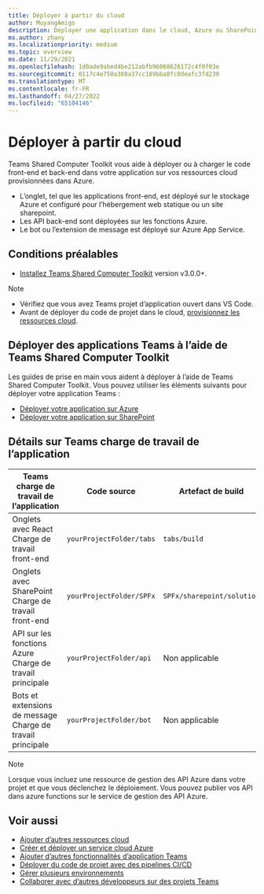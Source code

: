 ```yaml
---
title: Déployer à partir du cloud
author: MuyangAmigo
description: Déployer une application dans le cloud, Azure ou SharePoint
ms.author: zhany
ms.localizationpriority: medium
ms.topic: overview
ms.date: 11/29/2021
ms.openlocfilehash: 1d0ade9abed4be212abfb96068626172c4f0f03e
ms.sourcegitcommit: 0117c4e750a388a37cc189bba8fc0deafc3fd230
ms.translationtype: MT
ms.contentlocale: fr-FR
ms.lasthandoff: 04/27/2022
ms.locfileid: "65104146"
---
```

# <a name="deploy-to-the-cloud"></a>Déployer à partir du cloud

Teams Shared Computer Toolkit vous aide à déployer ou à charger le code front-end et back-end dans votre application sur vos ressources cloud provisionnées dans Azure.

* L’onglet, tel que les applications front-end, est déployé sur le stockage Azure et configuré pour l’hébergement web statique ou un site sharepoint.
* Les API back-end sont déployées sur les fonctions Azure.
* Le bot ou l’extension de message est déployé sur Azure App Service.

## <a name="prerequisite"></a>Conditions préalables

* [Installez Teams Shared Computer Toolkit](https://marketplace.visualstudio.com/items?itemName=TeamsDevApp.ms-teams-vscode-extension) version v3.0.0+.

> [!NOTE]
>
> * Vérifiez que vous avez Teams projet d’application ouvert dans VS Code.
> * Avant de déployer du code de projet dans le cloud, [provisionnez les ressources cloud](provision.md).

## <a name="deploy-teams-apps-using-teams-toolkit"></a>Déployer des applications Teams à l’aide de Teams Shared Computer Toolkit

Les guides de prise en main vous aident à déployer à l’aide de Teams Shared Computer Toolkit. Vous pouvez utiliser les éléments suivants pour déployer votre application Teams :

* [Déployer votre application sur Azure](/microsoftteams/platform/sbs-gs-javascript?tabs=vscode%2Cvsc%2Cviscode%2Cvcode&tutorial-step=8&branch)
* [Déployer votre application sur SharePoint](/microsoftteams/platform/sbs-gs-spfx?tabs=vscode%2Cviscode&tutorial-step=4&branch)

## <a name="details-on-teams-app-workload"></a>Détails sur Teams charge de travail de l’application

| Teams charge de travail de l’application | Code source | Artefact de build| Ressource cible |
|-------------|----------|---------------|---------------|
|Onglets avec React </br> Charge de travail front-end| `yourProjectFolder/tabs`| `tabs/build` |Stockage Azure |
|Onglets avec SharePoint </br> Charge de travail front-end | `yourProjectFolder/SPFx`| `SPFx/sharepoint/solution` |catalogue d’applications SharePoint |
|API sur les fonctions Azure </br> Charge de travail principale | `yourProjectFolder/api`| Non applicable |Fonctions Azure |
|Bots et extensions de message </br> Charge de travail principale | `yourProjectFolder/bot` | Non applicable | Azure App Service |

> [!NOTE]
> Lorsque vous incluez une ressource de gestion des API Azure dans votre projet et que vous déclenchez le déploiement. Vous pouvez publier vos API dans azure functions sur le service de gestion des API Azure.

## <a name="see-also"></a>Voir aussi

* [Ajouter d’autres ressources cloud](add-resource.md)
* [Créer et déployer un service cloud Azure](/azure/cloud-services/cloud-services-how-to-create-deploy-portal)
* [Ajouter d’autres fonctionnalités d’application Teams](add-capability.md)
* [Déployer du code de projet avec des pipelines CI/CD](use-CICD-template.md)
* [Gérer plusieurs environnements](TeamsFx-multi-env.md)
* [Collaborer avec d’autres développeurs sur des projets Teams](TeamsFx-collaboration.md)
